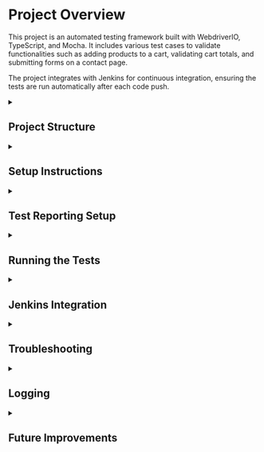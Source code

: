 # Project Overview
This project is an automated testing framework built with WebdriverIO, TypeScript, and Mocha.
It includes various test cases to validate functionalities such as adding products to a cart, validating cart totals, and submitting forms on a contact page.

The project integrates with Jenkins for continuous integration, ensuring the tests are run automatically after each code push.

<details>
<summary><h2>Project Structure</h2></summary>
The project follows a typical WebdriverIO structure with additional separation for page objects and data files.

```bash
├── constants/
│   └── urls.ts                 # URL Constants
├── data/
│   └── shopData.ts             # Contains product data for tests
├── logs/                       # Folder where log files will be stored
├── pages/
│   ├── base.page.ts            # Base page containing common functions
│   ├── cart.page.ts            # Page object for the Cart Page
│   ├── contact.page.ts         # Page object for the Contact Page
│   ├── home.page.ts            # Page object for the Home Page
│   ├── shop.page.ts            # Page object for the Shop Page
├── reports/
│   └── junit-results/          # JUnit XML test reports generated during test execution
├── test/
│   └── specs/
│       ├── cart.spec.ts        # Test cases for the Cart
│       ├── contact.spec.ts     # Test cases for the Contact Page
├── utils/
│   └── logger.ts               # Utility for logging
|── .env                        # Environment variables for the project
├── wdio.conf.ts                # WebdriverIO configuration
├── .gitignore                  # Files to ignore in git
├── README.md                   # Project README file
└── tsconfig.json               # TypeScript configuration
```
</details>
<details>
<summary><h2>Setup Instructions</h2></summary>
To set up the project locally, follow these steps:

### Prerequisites
- **Node.js** (version 12.x or higher)
- **npm** (Node Package Manager)
- **WebdriverIO** (for running browser automation)
- **Java** (for Jenkins setup)

### Installation

### 1. Clone the repository:
```bash
git clone <repository-url>
cd planit-test
```

### 2. Install dependencies:
```bash
npm install
```

### 3. Ensure that **Java** is installed on your system for Jenkins setup, which you can verify by running:
```bash
java -version
```

### 4. Configure Environment Variables:
Create a `.env` file in the root of your project directory. This file is used to set important configuration options, such as enabling/disabling Winston logging and setting the log level.

Example `.env` file:
```bash
USE_WINSTON=true
LOG_LEVEL=info
```
You can modify these values based on your logging preferences and requirements.

</details>
<details>
<summary><h2>Test Reporting Setup</h2></summary>

This project uses `JUnit` for test result reporting with WebdriverIO. The reports are generated after running the tests and can be viewed in Jenkins.

## JUnit Reporter Configuration

The JUnit reporter is configured in `wdio.conf.js`. Here is the configuration used:

```bash
reporters: ['spec', ['junit', {
    outputDir: './reports/junit-results/',
    outputFileFormat: function (options) {
        return `results-${options.cid}.xml`
    }
}]],
```

 - The JUnit reports are saved in the `./reports/junit-results/ directory`.
 - Each worker generates its own XML report file.

</details>

<details>
<summary><h2>Running the Tests</h2></summary>
You can execute the test suite by running the following command:
This will run all tests defined in the test/specs/ folder using the configuration provided in wdio.conf.ts.

The `.env` file controls the logging output during test execution.
Ensure that the `.env` file is correctly set up before running the tests to adjust the verbosity of logs and the logger backend (Winston or console).

```bash
npx wdio run wdio.conf.ts
```
or
```bash
npm test
```

## Running specific tests
If you want to run a specific test suite, you can modify the command like this:
You can replace cart.spec.ts with any test file you want to execute individually.
```bash
npx wdio run wdio.conf.ts --spec test/specs/cart.spec.ts
```
</details>
<details>
<summary><h2>Jenkins Integration</h2></summary>

### Set up **Jenkins** if necessary.

This project is ready for Jenkins integration. Follow the instructions below to set it up:

### 1. Install Jenkins (if not already installed)
If you don't have Jenkins installed on your local machine or server, you can follow the installation instructions [here](https://www.jenkins.io/doc/book/installing/).

### 2. Configure Jenkins Job
- Create a new Jenkins job.
- Under "Source Code Management," add your Git repository.
- Under "Build," add an "Execute Shell" or "Execute Batch Command" build step with the following command:
```bash
npm install
npx test
```

Ensure that the `.env` file is included or configured within Jenkins so that environment variables such as `USE_WINSTON` and `LOG_LEVEL` are correctly applied when running the tests. This will allow Jenkins to use the same logging configuration as your local environment.

### 3. Handle Environment Variables in Jenkins

Ensure the environment variables from your `.env` file (such as `USE_WINSTON` and `LOG_LEVEL`) are passed correctly to Jenkins. You can do this in two ways:

**Option 1: Jenkins Environment Injection**
 - In the Jenkins job configuration, under Build Environment, check Inject environment variables.
 - Create a properties file with your environment variables or manually define them.

Example:

```bash
USE_WINSTON=true
LOG_LEVEL=info
```

**Option 2: Set Environment Variables in Shell Script**
 - Add the environment variables directly in the shell command you are using to build the project.

```bash
export USE_WINSTON=true
export LOG_LEVEL=info
npm install
npm test
```

### 4. JUnit Test Reporting in Jenkins

**To view test reports in Jenkins:**
 - In Post-build Actions, add Publish JUnit test result report.
 - In the Test report XMLs field, enter the path to your JUnit test report files:

```bash
reports/junit-results/*.xml
```
 - Jenkins will generate a summary of the test results, and you can view detailed results in the Test Result section after each build.

</details>
<details>
<summary><h2>Troubleshooting</h2></summary>

### Common Issues:

 - **WebdriverIO not finding elements:**
   - Ensure that element selectors are correct and that the application is loading as expected.
   - Use browser debug tools (like Chrome DevTools) to verify element selectors.

 - **Test failures due to timeouts:**
   - You can increase the timeout durations in `wdio.conf.ts` under `waitforTimeout` and `connectionRetryTimeout`.

 - **Issues with Jenkins:**
   - Make sure Jenkins has access to all necessary environment variables and system paths.
   - Check Jenkins logs for any issues with plugin installations or builds.
 
 - **Issues with logs:**
    - If logs are not appearing as expected or the tests are failing unexpectedly, check the `.env` file to ensure the environment variables are correctly set.
    - For example, setting `LOG_LEVEL=debug` can provide more detailed logs for troubleshooting.

### Debugging:
To debug the test cases, you can use the following steps:
```bash
npx wdio run wdio.conf.ts --debug
```
</details>
<details>
<summary><h2>Logging</h2></summary>

The project uses a logging utility located in `utils/logger.ts`. This allows consistent logging across different environments with or without Winston.

#### Using Winston
By default, Winston is used to capture and format logs. If Winston is enabled via environment variables, logs will be structured with timestamps and log levels (e.g., INFO, ERROR). Logs can also be directed to different transports (e.g., files, console).

#### Environment Configuration
Environment Configuration

Logging behavior is controlled by environment variables defined in the `.env` file. Here's how to configure it:

```bash
USE_WINSTON=true  # Enable or disable Winston logging
LOG_LEVEL=info    # Set the log level (info, warn, error, debug)
```

If Winston is disabled, a simpler console logging system is used, which outputs logs directly to the console with timestamps in ISO format.

#### Log Levels
- **INFO**: General information about test steps.
- **WARN**: Warnings about potential issues.
- **ERROR**: Critical issues that cause test failures.
- **DEBUG**: Detailed debugging information, useful for development and troubleshooting.

#### Example Log Output:

Logs will include the following information:

 - Timestamp (in the format YYYY-MM-DD HH:mm:ss or ISO 8601 for fallback)
 - Log level (INFO, WARN, ERROR, DEBUG)
 - Message detailing the current test step or error


Example output with Winston or without Winston

```bash
2024-09-24 15:34:56 [INFO]: Navigated to Shop page successfully
2024-09-24 15:34:57 [ERROR]: Error adding product to cart: Product not found
```

#### How to use Logging:

To add custom log messages throughout the code, use the `customLogger` function:

```bash
customLogger('Navigated to Shop page successfully', LogLevel.INFO);
```
</details>
<details>
<summary><h2>Future Improvements</h2></summary>

1. **Add More Test Coverage**:
   - Expand the test coverage to include edge cases and negative test scenarios.

2. **Integration with Cloud Testing Platforms**:
   - Integrate with services like BrowserStack or Sauce Labs to execute tests on multiple browsers and devices.

3. **Improve Reporting**:
   - Implement enhanced test reporting, perhaps using Allure or a similar reporting tool.

4. **Parallel Test Execution**:
   - Configure WebdriverIO to run tests in parallel across different browser sessions to reduce execution time.

</details>